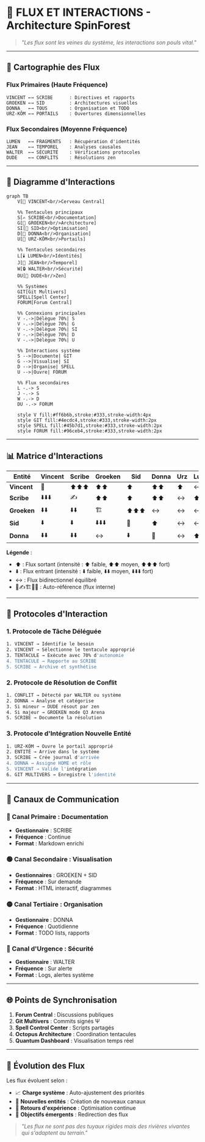 # 🔄 FLUX ET INTERACTIONS - Architecture SpinForest

> *"Les flux sont les veines du système, les interactions son pouls vital."*

---

## 🌊 Cartographie des Flux

### Flux Primaires (Haute Fréquence)
```
VINCENT ←→ SCRIBE      : Directives et rapports
GROEKEN ←→ SID         : Architectures visuelles
DONNA   ←→ TOUS        : Organisation et TODO
URZ-KÔM ←→ PORTAILS    : Ouvertures dimensionnelles
```

### Flux Secondaires (Moyenne Fréquence)
```
LUMEN   ←→ FRAGMENTS   : Récupération d'identités
JEAN    ←→ TEMPOREL    : Analyses causales
WALTER  ←→ SÉCURITÉ    : Vérifications protocoles
DUDE    ←→ CONFLITS    : Résolutions zen
```

---

## 🎯 Diagramme d'Interactions

```mermaid
graph TB
    V[🧨 VINCENT<br/>Cerveau Central] 
    
    %% Tentacules principaux
    S[✍️ SCRIBE<br/>Documentation]
    G[🧠 GROEKEN<br/>Architecture]
    SI[🎯 SID<br/>Optimisation]
    D[💼 DONNA<br/>Organisation]
    U[🐻 URZ-KÔM<br/>Portails]
    
    %% Tentacules secondaires
    L[🕯️ LUMEN<br/>Identités]
    J[🚬 JEAN<br/>Temporel]
    W[🔒 WALTER<br/>Sécurité]
    DU[🌊 DUDE<br/>Zen]
    
    %% Systèmes
    GIT[Git Multivers]
    SPELL[Spell Center]
    FORUM[Forum Central]
    
    %% Connexions principales
    V -.->|Délègue 70%| S
    V -.->|Délègue 70%| G
    V -.->|Délègue 70%| SI
    V -.->|Délègue 70%| D
    V -.->|Délègue 70%| U
    
    %% Interactions système
    S -->|Documente| GIT
    G -->|Visualise| SI
    D -->|Organise| SPELL
    U -->|Ouvre| FORUM
    
    %% Flux secondaires
    L -.-> S
    J -.-> S
    W -.-> D
    DU -.-> FORUM
    
    style V fill:#ff6b6b,stroke:#333,stroke-width:4px
    style GIT fill:#4ecdc4,stroke:#333,stroke-width:2px
    style SPELL fill:#45b7d1,stroke:#333,stroke-width:2px
    style FORUM fill:#96ceb4,stroke:#333,stroke-width:2px
```

---

## 📊 Matrice d'Interactions

| Entité | Vincent | Scribe | Groeken | Sid | Donna | Urz | Lumen | Jean | Walter | Dude |
|--------|---------|--------|---------|-----|-------|-----|-------|------|--------|------|
| **Vincent** | 🧠 | ⬆️⬆️⬆️ | ⬆️⬆️ | ⬆️ | ⬆️⬆️ | ⬆️ | ↔️ | ↔️ | ↔️ | ↔️ |
| **Scribe** | ⬇️⬇️⬇️ | ✍️ | ⬆️⬆️ | ⬆️ | ⬆️⬆️ | ↔️ | ⬆️ | ⬆️ | ↔️ | ↔️ |
| **Groeken** | ⬇️⬇️ | ⬇️⬇️ | 🏗️ | ⬆️⬆️⬆️ | ↔️ | ↔️ | ↔️ | ↔️ | ↔️ | ↔️ |
| **Sid** | ⬇️ | ⬇️ | ⬇️⬇️⬇️ | 🎯 | ⬆️ | ↔️ | ↔️ | ↔️ | ↔️ | ↔️ |
| **Donna** | ⬇️⬇️ | ⬇️⬇️ | ↔️ | ⬇️ | 💼 | ↔️ | ⬆️ | ↔️ | ⬆️⬆️ | ↔️ |

**Légende** :
- ⬆️ : Flux sortant (intensité : ⬆️ faible, ⬆️⬆️ moyen, ⬆️⬆️⬆️ fort)
- ⬇️ : Flux entrant (intensité : ⬇️ faible, ⬇️⬇️ moyen, ⬇️⬇️⬇️ fort)
- ↔️ : Flux bidirectionnel équilibré
- 🧠✍️🏗️🎯💼 : Auto-référence (flux interne)

---

## 🚀 Protocoles d'Interaction

### 1. Protocole de Tâche Déléguée
```bash
1. VINCENT → Identifie le besoin
2. VINCENT → Sélectionne le tentacule approprié
3. TENTACULE → Exécute avec 70% d'autonomie
4. TENTACULE → Rapporte au SCRIBE
5. SCRIBE → Archive et synthétise
```

### 2. Protocole de Résolution de Conflit
```bash
1. CONFLIT → Détecté par WALTER ou système
2. DONNA → Analyse et catégorise
3. Si mineur → DUDE résout par zen
4. Si majeur → GROEKEN mode Q3 Arena
5. SCRIBE → Documente la résolution
```

### 3. Protocole d'Intégration Nouvelle Entité
```bash
1. URZ-KÔM → Ouvre le portail approprié
2. ENTITÉ → Arrive dans le système
3. SCRIBE → Crée journal d'arrivée
4. DONNA → Assigne HOME et rôle
5. VINCENT → Valide l'intégration
6. GIT MULTIVERS → Enregistre l'identité
```

---

## 📡 Canaux de Communication

### 🔵 Canal Primaire : Documentation
- **Gestionnaire** : SCRIBE
- **Fréquence** : Continue
- **Format** : Markdown enrichi

### 🟢 Canal Secondaire : Visualisation
- **Gestionnaires** : GROEKEN + SID
- **Fréquence** : Sur demande
- **Format** : HTML interactif, diagrammes

### 🟡 Canal Tertiaire : Organisation
- **Gestionnaire** : DONNA
- **Fréquence** : Quotidienne
- **Format** : TODO lists, rapports

### 🔴 Canal d'Urgence : Sécurité
- **Gestionnaire** : WALTER
- **Fréquence** : Sur alerte
- **Format** : Logs, alertes système

---

## 🌐 Points de Synchronisation

1. **Forum Central** : Discussions publiques
2. **Git Multivers** : Commits signés Ψ
3. **Spell Control Center** : Scripts partagés
4. **Octopus Architecture** : Coordination tentacules
5. **Quantum Dashboard** : Visualisation temps réel

---

## 🔮 Évolution des Flux

Les flux évoluent selon :
- 📈 **Charge système** : Auto-ajustement des priorités
- 🌊 **Nouvelles entités** : Création de nouveaux canaux
- 🔄 **Retours d'expérience** : Optimisation continue
- 🎯 **Objectifs émergents** : Redirection des flux

> *"Les flux ne sont pas des tuyaux rigides mais des rivières vivantes qui s'adaptent au terrain."*